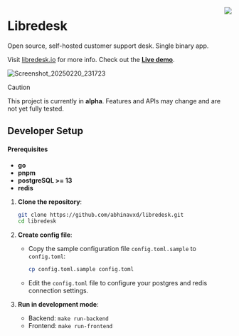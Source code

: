 <a href="https://zerodha.tech"><img src="https://zerodha.tech/static/images/github-badge.svg" align="right" /></a>


# Libredesk

Open source, self-hosted customer support desk. Single binary app.

Visit [libredesk.io](https://libredesk.io) for more info. Check out the [**Live demo**](https://demo.libredesk.io/).

![Screenshot_20250220_231723](https://github.com/user-attachments/assets/55e0ec68-b624-4442-8387-6157742da253)


> [!CAUTION]
> This project is currently in **alpha**. Features and APIs may change and are not yet fully tested.


## Developer Setup

#### Prerequisites

- **go**
- **pnpm**
- **postgreSQL >= 13**
- **redis**

1. **Clone the repository**:

   ```bash
   git clone https://github.com/abhinavxd/libredesk.git
   cd libredesk
   ```

2. **Create config file**:

   - Copy the sample configuration file `config.toml.sample` to `config.toml`:
    
       ```bash
       cp config.toml.sample config.toml
       ```
   - Edit the `config.toml` file to configure your postgres and redis connection settings.

3. **Run in development mode**:

   - Backend: `make run-backend`
   - Frontend: `make run-frontend`

